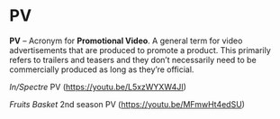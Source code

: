 # PV

**PV** – Acronym for **Promotional Video**. A general term for video advertisements that are produced to promote a product. This primarily refers to trailers and teasers and they don’t necessarily need to be commercially produced as long as they’re official.

_In/Spectre_ PV (https://youtu.be/L5xzWYXW4JI)

_Fruits Basket_ 2nd season PV (https://youtu.be/MFmwHt4edSU)
